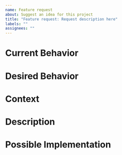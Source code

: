 ```yaml
---
name: Feature request
about: Suggest an idea for this project
title: "Feature request: Request description here"
labels: ""
assignees: ""
---
```


# Current Behavior

<!--- Describe what currently happens instead of the desired behavior. -->

# Desired Behavior

<!--- Describe what you want to happen. -->

# Context

<!--- What are you trying to accomplish? How would this feature request help you? -->

# Description

<!--- Summarize the change you are proposing. -->
<!--- Include an example data source (i.e. a `.bag` file) to develop the feature against, if relevant. -->

# Possible Implementation

<!--- (Optional) Suggest 1) applications for this feature outside your specific use case, and 2) an idea for implementing the change. -->
